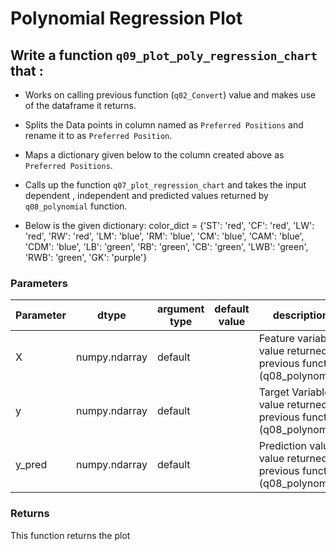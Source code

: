 # Polynomial Regression Plot


## Write a function `q09_plot_poly_regression_chart` that :
- Works on calling previous function (`q02_Convert`) value and makes use of the dataframe it returns.
- Splits the Data points in column named as `Preferred Positions` and rename it to as `Preferred Position`.
- Maps a dictionary given below to the column created above as `Preferred Positions`.
- Calls up the function `q07_plot_regression_chart` and takes the input dependent , independent and predicted values returned
by `q08_polynomial` function.


- Below is the given dictionary:
color_dict = {'ST': 'red', 'CF': 'red', 'LW': 'red', 'RW': 'red',
                  'LM': 'blue', 'RM': 'blue', 'CM': 'blue', 'CAM': 'blue', 'CDM': 'blue',
                  'LB': 'green', 'RB': 'green', 'CB': 'green', 'LWB': 'green', 'RWB': 'green',
                  'GK': 'purple'}



### Parameters
| Parameter | dtype | argument type | default value | description |
| --- | --- | --- | --- | --- |
| X | numpy.ndarray | default | | Feature variable value returned by previous function (q08_polynomial) |
| y | numpy.ndarray | default | | Target Variable value returned by previous function (q08_polynomial) |
| y_pred | numpy.ndarray | default | | Prediction values value returned by previous function (q08_polynomial) |


### Returns

This function returns the plot